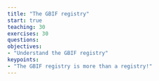```yaml
---
title: "The GBIF registry"
start: true
teaching: 30
exercises: 30
questions:
objectives:
- "Understand the GBIF registry"
keypoints:
- "The GBIF registry is more than a registry!"
---
```


